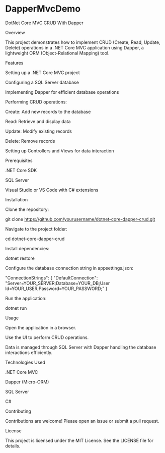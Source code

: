 # DapperMvcDemo

DotNet Core MVC CRUD With Dapper

Overview

This project demonstrates how to implement CRUD (Create, Read, Update, Delete) operations in a .NET Core MVC application using Dapper, a lightweight ORM (Object-Relational Mapping) tool.

Features

Setting up a .NET Core MVC project

Configuring a SQL Server database

Implementing Dapper for efficient database operations

Performing CRUD operations:

Create: Add new records to the database

Read: Retrieve and display data

Update: Modify existing records

Delete: Remove records

Setting up Controllers and Views for data interaction

Prerequisites

.NET Core SDK

SQL Server

Visual Studio or VS Code with C# extensions

Installation

Clone the repository:

git clone https://github.com/yourusername/dotnet-core-dapper-crud.git

Navigate to the project folder:

cd dotnet-core-dapper-crud

Install dependencies:

dotnet restore

Configure the database connection string in appsettings.json:

"ConnectionStrings": {
    "DefaultConnection": "Server=YOUR_SERVER;Database=YOUR_DB;User Id=YOUR_USER;Password=YOUR_PASSWORD;"
}

Run the application:

dotnet run

Usage

Open the application in a browser.

Use the UI to perform CRUD operations.

Data is managed through SQL Server with Dapper handling the database interactions efficiently.

Technologies Used

.NET Core MVC

Dapper (Micro-ORM)

SQL Server

C#

Contributing

Contributions are welcome! Please open an issue or submit a pull request.

License

This project is licensed under the MIT License. See the LICENSE file for details.
